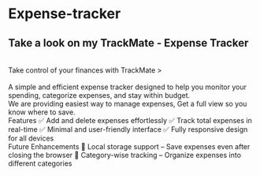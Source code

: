 # Expense-tracker
<h2>Take a look on my TrackMate - Expense Tracker</h2>
<br>
Take control of your finances with TrackMate >
<br>
<br>
 A simple and efficient expense tracker designed to help you monitor your spending, categorize expenses, and stay within budget. 
 <br>
 We are providing easiest way to manage expenses, Get a full view so you know where to save.
<br>
 Features
✅ Add and delete expenses effortlessly
✅ Track total expenses in real-time
✅ Minimal and user-friendly interface
✅ Fully responsive design for all devices

<br>
 Future Enhancements
🔹 Local storage support – Save expenses even after closing the browser
🔹 Category-wise tracking – Organize expenses into different categories


